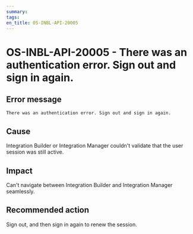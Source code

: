 ```yaml
---
summary:
tags:
en_title: OS-INBL-API-20005
---
```


# OS-INBL-API-20005 - There was an authentication error. Sign out and sign in again.

## Error message

`There was an authentication error. Sign out and sign in again.`

## Cause

Integration Builder or Integration Manager couldn't validate that the user session was still active.

## Impact

Can't navigate between Integration Builder and Integration Manager seamlessly.

## Recommended action

Sign out, and then sign in again to renew the session.
